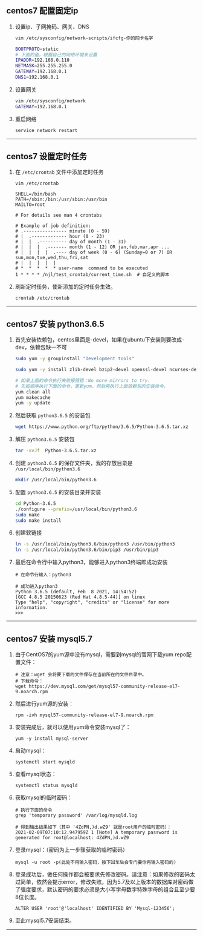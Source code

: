 ## centos7 配置固定ip

1. 设置ip、子网掩码、网关、DNS

    ```bash
    vim /etc/sysconfig/network-scripts/ifcfg-你的网卡名字
    
    BOOTPROTO=static
    # 下面的值，根据自己的网络环境来设置
    IPADDR=192.168.0.110
    NETMASK=255.255.255.0
    GATEWAY=192.168.0.1
    DNS1=192.168.0.1
    ```

2. 设置网关

    ```bash
    vim /etc/sysconfig/network
    GATEWAY=192.168.0.1
    ```

3. 重启网络

    ```bash
    service network restart
    ```



---



## centos7 设置定时任务

1. 在 `/etc/crontab`  文件中添加定时任务

    ```shell
    vim /etc/crontab 
     
    SHELL=/bin/bash
    PATH=/sbin:/bin:/usr/sbin:/usr/bin
    MAILTO=root
    
    # For details see man 4 crontabs
    
    # Example of job definition:
    # .---------------- minute (0 - 59)
    # |  .------------- hour (0 - 23)
    # |  |  .---------- day of month (1 - 31)
    # |  |  |  .------- month (1 - 12) OR jan,feb,mar,apr ...
    # |  |  |  |  .---- day of week (0 - 6) (Sunday=0 or 7) OR sun,mon,tue,wed,thu,fri,sat
    # |  |  |  |  |
    # *  *  *  *  * user-name  command to be executed
    1 * * * * /njl/test_crontab/current_time.sh  # 自定义的脚本
    ```

2. 刷新定时任务，使新添加的定时任务生效。

    ```shell
    crontab /etc/crontab
    ```



---



## centos7 安装 python3.6.5

1. 首先安装依赖包，centos里面是-devel，如果在ubuntu下安装则要改成-dev，依赖包缺一不可

    ```bash
    sudo yum -y groupinstall "Development tools"
    
    sudo yum -y install zlib-devel bzip2-devel openssl-devel ncurses-devel sqlite-devel readline-devel tk-devel gdbm-devel db4-devel libpcap-devel xz-devel libffi-devel
    
    # 如果上面的命令执行失败报错错：No more mirrors to try.
    # 先按顺序执行下面的命令，更新yum，然后再执行上面依赖包的安装命令。
    yum clean all
    yum makecache
    yum -y update
    ```

2. 然后获取 `python3.6.5` 的安装包

    ```bash
    wget https://www.python.org/ftp/python/3.6.5/Python-3.6.5.tar.xz
    ```

3. 解压 `python3.6.5` 安装包

    ```bash
    tar -xvJf  Python-3.6.5.tar.xz
    ```

4. 创建 `python3.6.5` 的保存文件夹，我的存放目录是 `/usr/local/bin/python3.6`

    ```bash
    mkdir /usr/local/bin/python3.6
    ```

5. 配置 `python3.6.5` 的安装目录并安装

    ```bash
    cd Python-3.6.5
    ./configure --prefix=/usr/local/bin/python3.6
    sudo make
    sudo make install
    ```

6. 创建软链接

    ```bash
    ln -s /usr/local/bin/python3.6/bin/python3 /usr/bin/python3
    ln -s /usr/local/bin/python3.6/bin/pip3 /usr/bin/pip3
    ```

7. 最后在命令行中输入python3，能够进入python3终端即成功安装

    ```shell
    # 在命令行输入：python3
    
    # 成功进入python3
    Python 3.6.5 (default, Feb  8 2021, 14:54:52) 
    [GCC 4.8.5 20150623 (Red Hat 4.8.5-44)] on linux
    Type "help", "copyright", "credits" or "license" for more information.
    >>> 
    ```

    

---



## centos7 安装 mysql5.7

1. 由于CentOS7的yum源中没有mysql，需要到mysql的官网下载yum repo配置文件：

    ```shell
    # 注意：wget 会将要下载的文件保存在当前所在的文件目录中。
    # 下载命令：
    wget https://dev.mysql.com/get/mysql57-community-release-el7-9.noarch.rpm
    ```

2. 然后进行yum源的安装：

    ```shell
    rpm -ivh mysql57-community-release-el7-9.noarch.rpm
    ```

3. 安装完成后，就可以使用yum命令安装mysql了：

    ```shell
    yum -y install mysql-server
    ```

4. 启动mysql：

    ```shell
    systemctl start mysqld
    ```

5. 查看mysql状态：

    ```shell
    systemctl status mysqld
    ```

6. 获取mysql的临时密码：

    ```shell
    # 执行下面的命令
    grep 'temporary password' /var/log/mysqld.log
    
    # 得到输出结果如下（其中 '4ZdPN,)d.wZ9' 就是root用户的临时密码）：
    2021-02-09T07:10:12.947959Z 1 [Note] A temporary password is generated for root@localhost: 4ZdPN,)d.wZ9
    ```

7. 登录mysql：（密码为上一步骤获取的临时密码）

    ```shell
    mysql -u root -p(此处不用输入密码，按下回车后会专门要你再输入密码的)
    ```

8. 登录成功后，做任何操作都会被要求先修改密码。请注意：如果修改的密码太过简单，依然会提示error，修改失败。因为5.7及以上版本的数据库对密码做了强度要求，默认密码的要求必须是大小写字母数字特殊字母的组合且至少要8位长度。

    ```mysql
    ALTER USER 'root'@'localhost' IDENTIFIED BY 'Mysql-123456';
    ```

9. 至此mysql5.7安装结束。



---



